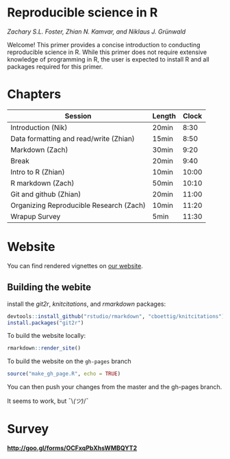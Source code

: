 # Reproducible science in R

*Zachary S.L. Foster, Zhian N. Kamvar, and  Niklaus J. Gr&uuml;nwald*

Welcome! This primer provides a concise introduction to conducting reproducible science in R. While this primer does not require extensive knowledge of programming in R, the user is expected to install R and all packages required for this primer.

# Chapters

| Session                                    | Length| Clock|
|--------------------------------------------|-------|------|
|Introduction (Nik)                          | 20min |  8:30|
|Data formatting and read/write (Zhian)      | 15min |  8:50|
|Markdown (Zach)                             | 30min |  9:20|
|Break                                       | 20min |  9:40|
|Intro to R   (Zhian)                        | 10min |  10:00|
|R markdown (Zach)                           | 50min |  10:10|
|Git and github (Zhian)                      | 20min |  11:00|
|Organizing Reproducible Research  (Zach)    | 10min |  11:20|
|Wrapup    Survey                            | 5min  |  11:30|


# Website

You can find rendered vignettes on [our website](http://grunwaldlab.github.io/Reproducible-science-in-R/). 

## Building the webite

install the *git2r*, *knitcitations*, and *rmarkdown* packages:

```r
devtools::install_github("rstudio/rmarkdown", "cboettig/knitcitations")
install.packages("git2r")
```

To build the website locally:

```r
rmarkdown::render_site()
```

To build the website on the `gh-pages` branch

```r
source("make_gh_page.R", echo = TRUE)
```

You can then push your changes from the master and the gh-pages branch.

It seems to work, but ¯\\_(ツ)_/¯

# Survey

**http://goo.gl/forms/OCFxqPbXhsWMBQYT2**
